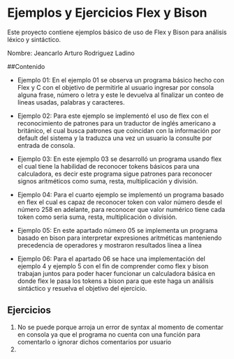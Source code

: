 # Ejemplos y Ejercicios Flex y Bison

Este proyecto contiene ejemplos básico de uso de Flex y Bison para análisis léxico y sintáctico.

Nombre: Jeancarlo Arturo Rodriguez Ladino

##Contenido 

- Ejemplo 01: En el ejemplo 01 se observa un programa básico hecho con Flex y C con el objetivo de permitirle al usuario ingresar por consola alguna frase, número o letra y este le devuelva al finalizar un conteo de lineas usadas, palabras y caracteres.

- Ejemplo 02: Para este ejemplo se implementó el uso de flex con el reconocimiento de patrones para un traductor de inglés americano a británico, el cual busca patrones que coincidan con la información por default del sistema y la traduzca una vez un usuario la consulte por entrada de consola.

- Ejemplo 03: En este ejemplo 03 se desarrolló un programa usando flex el cual tiene la habilidad de reconocer tokens básicos para una calculadora, es decir este programa sigue patrones para reconocer signos aritméticos como suma, resta, multiplicación y división.

- Ejemplo 04: Para el cuarto ejemplo se implementó un programa basado en flex el cual es capaz de reconocer token con valor número desde el número 258 en adelante, para reconocer que valor numérico tiene cada token como seria suma, resta, multiplicación o división.

- Ejemplo 05: En este apartado número 05 se implementa un programa basado en bison para interpretar expresiones aritméticas manteniendo precedencia de operadores y mostraron resultados línea a línea

- Ejemplo 06: Para el apartado 06 se hace una implementación del ejemplo 4 y ejemplo 5 con el fin de comprender como flex y bison trabajan juntos para poder hacer funcionar un calculadora básica en donde flex le pasa los tokens a bison para que este haga un análisis sintáctico y resuelva el objetivo del ejercicio. 

## Ejercicios

1. No se puede porque arroja un error de syntax al momento de comentar en consola ya que el programa no cuenta con una función para comentarlo o ignorar dichos comentarios por usuario
2. 






